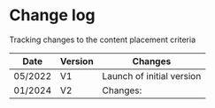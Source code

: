 # Change log

Tracking changes to the content placement criteria

Date | Version | Changes
--- | --- | ---
05/2022 | V1 | Launch of initial version
01/2024 | V2 | Changes: <br>
